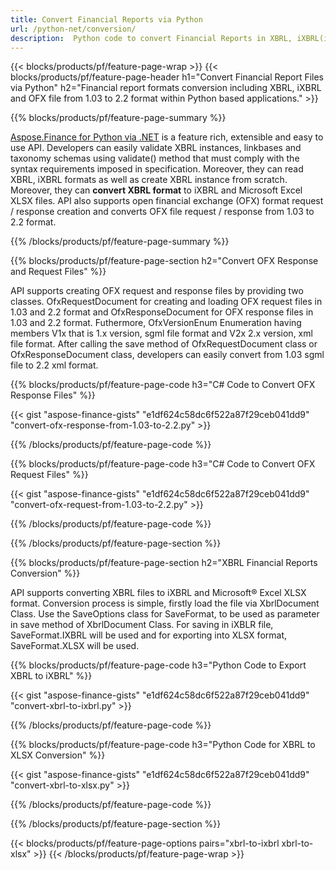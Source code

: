 ```yaml
---
title: Convert Financial Reports via Python
url: /python-net/conversion/
description:  Python code to convert Financial Reports in XBRL, iXBRL(inline xbrl) and OFX file fomats via Python library.
---
```

{{< blocks/products/pf/feature-page-wrap >}}
{{< blocks/products/pf/feature-page-header h1="Convert Financial Report Files via Python" h2="Financial report formats conversion including XBRL, iXBRL and OFX file from 1.03 to 2.2 format within Python based applications." >}}

{{% blocks/products/pf/feature-page-summary %}}

[Aspose.Finance for Python via .NET](https://products.aspose.com/finance/python-net/) is a feature rich, extensible and easy to use API. Developers can easily validate XBRL instances, linkbases and taxonomy schemas using validate() method that must comply with the syntax requirements imposed in specification. Moreover, they can read XBRL, iXBRL formats as well as create XBRL instance from scratch. Moreover, they can **convert XBRL format** to iXBRL and Microsoft Excel XLSX files. API also supports open financial exchange (OFX) format request / response creation and converts OFX file request / response from 1.03 to 2.2 format.

{{% /blocks/products/pf/feature-page-summary  %}}

{{% blocks/products/pf/feature-page-section  h2="Convert OFX Response and Request Files" %}}

API supports creating OFX request and response files by providing two classes. OfxRequestDocument for creating and loading OFX request files in 1.03 and 2.2 format and OfxResponseDocument for OFX response files in 1.03 and 2.2 format. Futhermore, OfxVersionEnum Enumeration having members V1x that is 1.x version, sgml file format and V2x 2.x version, xml file format. After calling the save method of OfxRequestDocument class or OfxResponseDocument class, developers can easily convert from 1.03 sgml file to 2.2 xml format.


{{% blocks/products/pf/feature-page-code h3="C# Code to Convert OFX Response Files" %}}

{{< gist "aspose-finance-gists" "e1df624c58dc6f522a87f29ceb041dd9" "convert-ofx-response-from-1.03-to-2.2.py" >}} 

{{% /blocks/products/pf/feature-page-code  %}}

{{% blocks/products/pf/feature-page-code h3="C# Code to Convert OFX Request Files" %}}

{{< gist "aspose-finance-gists" "e1df624c58dc6f522a87f29ceb041dd9" "convert-ofx-request-from-1.03-to-2.2.py" >}} 

{{% /blocks/products/pf/feature-page-code  %}}

{{% /blocks/products/pf/feature-page-section %}}

{{% blocks/products/pf/feature-page-section  h2="XBRL Financial Reports Conversion" %}}

API supports converting XBRL files to iXBRL and Microsoft® Excel XLSX format. Conversion process is simple, firstly load the file via XbrlDocument Class. Use the SaveOptions class for SaveFormat, to be used as parameter in save method of XbrlDocument Class. For saving in iXBLR file, SaveFormat.IXBRL will be used and for exporting into XLSX format, SaveFormat.XLSX will be used.

{{% blocks/products/pf/feature-page-code h3="Python Code to Export XBRL to iXBRL" %}}

{{< gist "aspose-finance-gists" "e1df624c58dc6f522a87f29ceb041dd9" "convert-xbrl-to-ixbrl.py" >}} 

{{% /blocks/products/pf/feature-page-code  %}}

{{% blocks/products/pf/feature-page-code h3="Python Code for XBRL to XLSX Conversion" %}}

{{< gist "aspose-finance-gists" "e1df624c58dc6f522a87f29ceb041dd9" "convert-xbrl-to-xlsx.py" >}} 

{{% /blocks/products/pf/feature-page-code  %}}

{{% /blocks/products/pf/feature-page-section %}}

{{< blocks/products/pf/feature-page-options pairs="xbrl-to-ixbrl xbrl-to-xlsx" >}}
{{< /blocks/products/pf/feature-page-wrap >}}